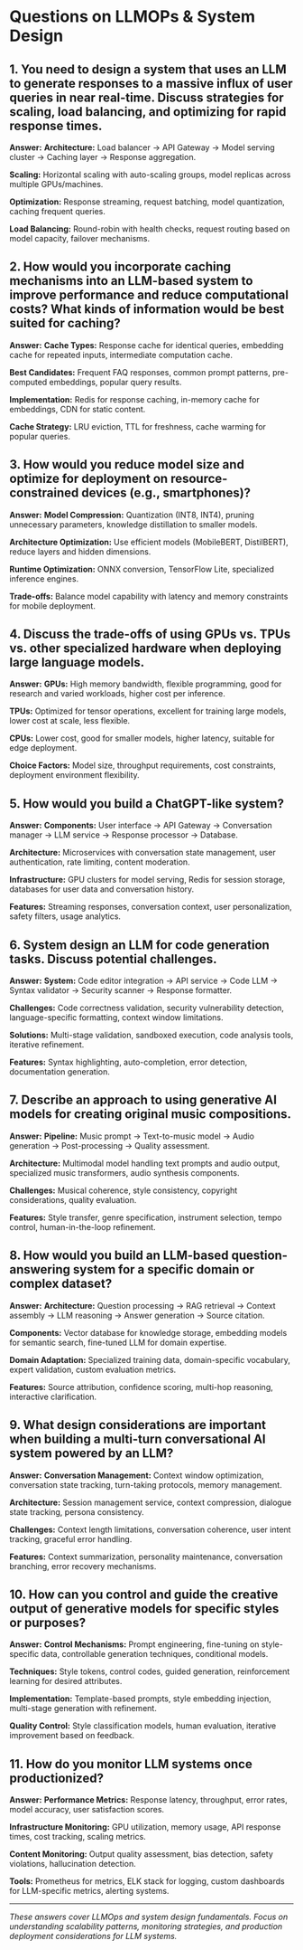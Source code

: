 # Questions on LLMOPs & System Design

## 1. You need to design a system that uses an LLM to generate responses to a massive influx of user queries in near real-time. Discuss strategies for scaling, load balancing, and optimizing for rapid response times.

**Answer:**
**Architecture:** Load balancer → API Gateway → Model serving cluster → Caching layer → Response aggregation.

**Scaling:** Horizontal scaling with auto-scaling groups, model replicas across multiple GPUs/machines.

**Optimization:** Response streaming, request batching, model quantization, caching frequent queries.

**Load Balancing:** Round-robin with health checks, request routing based on model capacity, failover mechanisms.

## 2. How would you incorporate caching mechanisms into an LLM-based system to improve performance and reduce computational costs? What kinds of information would be best suited for caching?

**Answer:**
**Cache Types:** Response cache for identical queries, embedding cache for repeated inputs, intermediate computation cache.

**Best Candidates:** Frequent FAQ responses, common prompt patterns, pre-computed embeddings, popular query results.

**Implementation:** Redis for response caching, in-memory cache for embeddings, CDN for static content.

**Cache Strategy:** LRU eviction, TTL for freshness, cache warming for popular queries.

## 3. How would you reduce model size and optimize for deployment on resource-constrained devices (e.g., smartphones)?

**Answer:**
**Model Compression:** Quantization (INT8, INT4), pruning unnecessary parameters, knowledge distillation to smaller models.

**Architecture Optimization:** Use efficient models (MobileBERT, DistilBERT), reduce layers and hidden dimensions.

**Runtime Optimization:** ONNX conversion, TensorFlow Lite, specialized inference engines.

**Trade-offs:** Balance model capability with latency and memory constraints for mobile deployment.

## 4. Discuss the trade-offs of using GPUs vs. TPUs vs. other specialized hardware when deploying large language models.

**Answer:**
**GPUs:** High memory bandwidth, flexible programming, good for research and varied workloads, higher cost per inference.

**TPUs:** Optimized for tensor operations, excellent for training large models, lower cost at scale, less flexible.

**CPUs:** Lower cost, good for smaller models, higher latency, suitable for edge deployment.

**Choice Factors:** Model size, throughput requirements, cost constraints, deployment environment flexibility.

## 5. How would you build a ChatGPT-like system?

**Answer:**
**Components:** User interface → API Gateway → Conversation manager → LLM service → Response processor → Database.

**Architecture:** Microservices with conversation state management, user authentication, rate limiting, content moderation.

**Infrastructure:** GPU clusters for model serving, Redis for session storage, databases for user data and conversation history.

**Features:** Streaming responses, conversation context, user personalization, safety filters, usage analytics.

## 6. System design an LLM for code generation tasks. Discuss potential challenges.

**Answer:**
**System:** Code editor integration → API service → Code LLM → Syntax validator → Security scanner → Response formatter.

**Challenges:** Code correctness validation, security vulnerability detection, language-specific formatting, context window limitations.

**Solutions:** Multi-stage validation, sandboxed execution, code analysis tools, iterative refinement.

**Features:** Syntax highlighting, auto-completion, error detection, documentation generation.

## 7. Describe an approach to using generative AI models for creating original music compositions.

**Answer:**
**Pipeline:** Music prompt → Text-to-music model → Audio generation → Post-processing → Quality assessment.

**Architecture:** Multimodal model handling text prompts and audio output, specialized music transformers, audio synthesis components.

**Challenges:** Musical coherence, style consistency, copyright considerations, quality evaluation.

**Features:** Style transfer, genre specification, instrument selection, tempo control, human-in-the-loop refinement.

## 8. How would you build an LLM-based question-answering system for a specific domain or complex dataset?

**Answer:**
**Architecture:** Question processing → RAG retrieval → Context assembly → LLM reasoning → Answer generation → Source citation.

**Components:** Vector database for knowledge storage, embedding models for semantic search, fine-tuned LLM for domain expertise.

**Domain Adaptation:** Specialized training data, domain-specific vocabulary, expert validation, custom evaluation metrics.

**Features:** Source attribution, confidence scoring, multi-hop reasoning, interactive clarification.

## 9. What design considerations are important when building a multi-turn conversational AI system powered by an LLM?

**Answer:**
**Conversation Management:** Context window optimization, conversation state tracking, turn-taking protocols, memory management.

**Architecture:** Session management service, context compression, dialogue state tracking, persona consistency.

**Challenges:** Context length limitations, conversation coherence, user intent tracking, graceful error handling.

**Features:** Context summarization, personality maintenance, conversation branching, error recovery mechanisms.

## 10. How can you control and guide the creative output of generative models for specific styles or purposes?

**Answer:**
**Control Mechanisms:** Prompt engineering, fine-tuning on style-specific data, controllable generation techniques, conditional models.

**Techniques:** Style tokens, control codes, guided generation, reinforcement learning for desired attributes.

**Implementation:** Template-based prompts, style embedding injection, multi-stage generation with refinement.

**Quality Control:** Style classification models, human evaluation, iterative improvement based on feedback.

## 11. How do you monitor LLM systems once productionized?

**Answer:**
**Performance Metrics:** Response latency, throughput, error rates, model accuracy, user satisfaction scores.

**Infrastructure Monitoring:** GPU utilization, memory usage, API response times, cost tracking, scaling metrics.

**Content Monitoring:** Output quality assessment, bias detection, safety violations, hallucination detection.

**Tools:** Prometheus for metrics, ELK stack for logging, custom dashboards for LLM-specific metrics, alerting systems.

---

*These answers cover LLMOps and system design fundamentals. Focus on understanding scalability patterns, monitoring strategies, and production deployment considerations for LLM systems.*